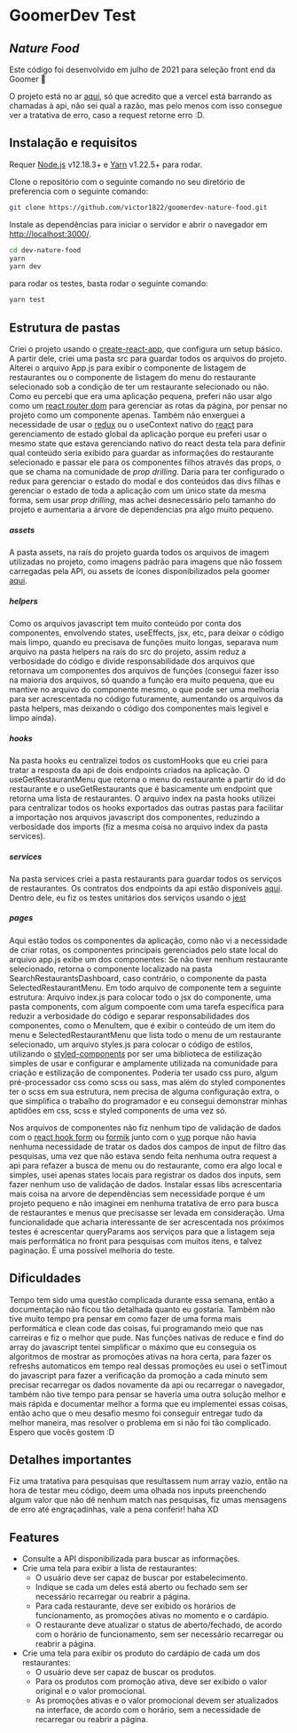 # GoomerDev Test
## _Nature Food_

Este código foi desenvolvido em julho de 2021 para seleção front end da Goomer 🚀

O projeto está no ar [aqui](https://goomerdev-nature-food.vercel.app/), só que acredito que a vercel está barrando as chamadas à api, não sei qual a razão, mas pelo menos com isso consegue ver a tratativa de erro, caso a request retorne erro :D.

## Instalação e requisitos

Requer [Node.js](https://nodejs.org/) v12.18.3+ e [Yarn](https://classic.yarnpkg.com/en/docs/) v1.22.5+ para rodar.

Clone o repositório com o seguinte comando no seu diretório de preferencia com o seguinte comando: 

```sh
git clone https://github.com/victor1822/goomerdev-nature-food.git
```

Instale as dependências para iniciar o servidor e abrir o navegador em  [http://localhost:3000/](http://localhost:3000/).

```sh
cd dev-nature-food
yarn
yarn dev
```

para rodar os testes, basta rodar o seguinte comando:

````sh
yarn test
````

## Estrutura de pastas

Criei o projeto usando o [create-react-app](https://pt-br.reactjs.org/docs/create-a-new-react-app.html), que configura um setup básico. A partir dele, criei uma pasta src para guardar todos os arquivos do projeto. Alterei o arquivo App.js para exibir o componente de listagem de restaurantes ou o componente de listagem do menu do restaurante selecionado sob a condição de ter um restaurante selecionado ou não. Como eu percebi que era uma aplicação pequena, preferi não usar algo como um [react router dom](https://reactrouter.com/web/guides/quick-start) para gerenciar as rotas da página, por pensar no projeto como um componente apenas. Também não enxerguei a necessidade de usar o [redux](https://redux.js.org/) ou o useContext nativo do [react](https://pt-br.reactjs.org/docs/getting-started.html) para gerenciamento de estado global da aplicação porque eu preferi usar o mesmo state que estava gerenciando nativo do react desta tela para definir qual conteúdo seria exibido para guardar as informações do restaurante selecionado e passar ele para os componentes filhos através das props, o que se chama na comunidade de _prop drilling_. Daria para ter configurado o redux para gerenciar o estado do modal e dos conteúdos das divs filhas e gerenciar o estado de toda a aplicação com um único state da mesma forma, sem usar _prop drilling_, mas achei desnecessário pelo tamanho do projeto e aumentaria a árvore de dependencias pra algo muito pequeno. 

##### assets

A pasta assets, na raís do projeto guarda todos os arquivos de imagem utilizadas no projeto, como imagens padrão para imagens que não fossem carregadas pela API, ou assets de ícones disponibilizados pela goomer [aqui](https://xd.adobe.com/spec/f6e71782-ebba-4573-6f7a-005a1a6d391f-80d6/grid).

##### helpers

Como os arquivos javascript tem muito conteúdo por conta dos componentes, envolvendo states, useEffects, jsx, etc, para deixar o código mais limpo, quando eu precisava de funções muito longas, separava num arquivo na pasta helpers na raís do src do projeto, assim reduz a verbosidade do código e divide responsabilidade dos arquivos que retornava um componentes dos arquivos de funções (consegui fazer isso na maioria dos arquivos, só quando a função era muito pequena, que eu mantive no arquivo do componente mesmo, o que pode ser uma melhoria para ser acrescentada no código futuramente, aumentando os arquivos da pasta helpers, mas deixando o código dos componentes mais legível e limpo ainda).

##### hooks

Na pasta hooks eu centralizei todos os customHooks que eu criei para tratar a resposta da api de dois endpoints criados na aplicação. O useGetRestaurantMenu que retorna o menu do restaurante a partir do id do restaurante e o useGetRestaurants que é basicamente um endpoint que retorna uma lista de restaurantes. O arquivo index na pasta hooks utilizei para centralizar todos os hooks exportados das outras pastas para facilitar a importação nos arquivos javascript dos componentes, reduzindo a verbosidade dos imports (fiz a mesma coisa no arquivo index da pasta services).

##### services

Na pasta services criei a pasta restaurants para guardar todos os serviços de restaurantes. Os contratos dos endpoints da api estão disponíveis [aqui](https://github.com/goomerdev/job-dev-frontend-interview). Dentro dele, eu fiz os testes unitários dos serviços usando o [jest](https://jestjs.io/pt-BR/)

##### pages

Aqui estão todos os componentes da  aplicação, como não vi a necessidade de criar rotas, os componentes principais gerenciados pelo state local do arquivo app.js exibe um dos componentes: Se não tiver nenhum restaurante selecionado, retorna o componente localizado na pasta SearchRestaurantsDashboard, caso contrário, o componente da pasta SelectedRestaurantMenu. Em todo arquivo de componente tem a seguinte estrutura: Arquivo index.js para colocar todo o jsx do componente, uma pasta components, com algum compoente com uma tarefa específica para reduzir a verbosidade do código e separar responsabilidades dos componentes, como o MenuItem, que é exibir o conteúdo de um item do menu e SelectedRestaurantMenu que lista todo o menu de um restaurante selecionado, um arquivo styles.js para colocar o código de estilos, utilizando o [styled-components](https://styled-components.com/docs/basics) por ser uma biblioteca de estilização simples de usar e configurar e amplamente utilizada na comunidade para criação e estilização de componentes. Poderia ter usado css puro, algum pré-processador css como scss ou sass, mas além do styled componentes ter o scss em sua estrutura, nem precisa de alguma configuração extra, o que simplifica o trabalho do programador e eu consegui demonstrar minhas aptidões em css, scss e styled components de uma vez só.

Nos arquivos de componentes não fiz nenhum tipo de validação de dados com o [react hook form](https://react-hook-form.com/) ou [formik](https://formik.org/docs/overview) junto com o [yup](https://www.npmjs.com/package/yup) porque não havia nenhuma necessidade de tratar os dados dos campos de input de filtro das pesquisas, uma vez que não estava sendo feita nenhuma outra request a api para refazer a busca de menu ou do restaurante, como era algo local e simples, usei apenas states locais para registrar os dados dos inputs, sem fazer nenhum uso de validação de dados. Instalar essas libs acrescentaria mais coisa na arvore de dependências sem necessidade porque é um projeto pequeno e não imaginei em nenhuma tratativa de erro para busca de restaurantes e menus que precisasse ser levada em consideração. 
Uma funcionalidade que acharia interessante de ser acrescentada nos próximos testes é acrescentar queryParams aos serviços para que a listagem seja mais performática no front para pesquisas com muitos itens, e talvez paginação. É uma possível melhoria do teste.

## Dificuldades

Tempo tem sido uma questão complicada durante essa semana, então a documentação não ficou tão detalhada quanto eu gostaria. Também não tive muito tempo pra pensar em como fazer de uma forma mais performática e clean code das coisas, fui programando meio que nas carreiras e fiz o melhor que pude. Nas funções nativas de reduce e find do array do javascript tentei simplificar o máximo que eu conseguia os algoritmos de mostrar as promoções ativas na hora certa, para fazer os refreshs automaticos em tempo real dessas promoções eu usei o setTimout do javascript para fazer a verificação da promoção a cada minuto sem precisar recarregar os dados novamente da api ou recarregar o navegador, também não tive tempo para pensar se haveria uma outra solução melhor e mais rápida e documentar melhor a forma que eu implementei essas coisas, então acho que o meu desafio mesmo foi conseguir entregar tudo da melhor maneira, mas resolver o problema em si não foi tão complicado. Espero que vocês gostem :D 

## Detalhes importantes

Fiz uma tratativa para pesquisas que resultassem num array vazio, então na hora de testar meu código, deem uma olhada nos inputs preenchendo algum valor que não dê nenhum match nas pesquisas, fiz umas mensagens de erro até engraçadinhas, vale a pena conferir! haha XD

## Features


- Consulte a API disponibilizada para buscar as informações.
- Crie uma tela para exibir a lista de restaurantes:
    - O usuário deve ser capaz de buscar por estabelecimento.
    - Indique se cada um deles está aberto ou fechado sem ser necessário recarregar ou reabrir a página.
    - Para cada restaurante, deve ser exibido os horários de funcionamento, as promoções ativas no momento e o cardápio.
    - O restaurante deve atualizar o status de aberto/fechado, de acordo com o horário de funcionamento, sem ser necessário recarregar ou reabrir a página.
- Crie uma tela para exibir os produto do cardápio de cada um dos restaurantes:
    - O usuário deve ser capaz de buscar os produtos. 
    - Para os produtos com promoção ativa, deve ser exibido o valor original e o valor promocional.
    - As promoções ativas e o valor promocional devem ser atualizados na interface, de acordo com o horário, sem a necessidade de recarregar ou reabrir a página.
